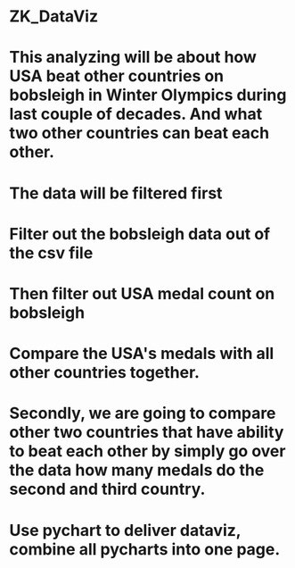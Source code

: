 # ZK_DataViz

# This analyzing will be about how USA beat other countries on bobsleigh in Winter Olympics during last couple of decades. And what two other countries can beat each other.

# The data will be filtered first
# Filter out the bobsleigh data out of the csv file
# Then filter out USA medal count on bobsleigh
# Compare the USA's medals with all other countries together.

# Secondly, we are going to compare other two countries that have ability to beat each other by simply go over the data how many medals do the second and third country. 

# Use pychart to deliver dataviz, combine all pycharts into one page.